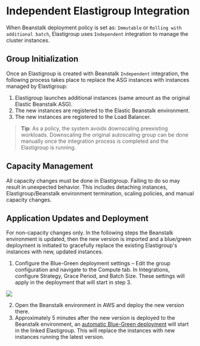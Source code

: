 # Independent Elastigroup Integration

When Beanstalk deployment policy is set as: `Immutable` or `Rolling with additional batch`, Elastigroup uses `Independent` integration to manage the cluster instances.

## Group Initialization

Once an Elastigroup is created with Beanstalk `Independent` integration, the following process takes place to replace the ASG instances with instances managed by Elastigroup:

1. Elastigroup launches additional instances (same amount as the original Elastic Beanstalk ASG).
2. The new instances are registered to the Elastic Beanstalk environment.
3. The new instances are registered to the Load Balancer.

> **Tip**: As a policy, the system avoids downscaling preexisting workloads. Downscaling the original autoscaling group can be done manually once the integration process is completed and the Elastigroup is running.

## Capacity Management

All capacity changes must be done in Elastigroup. Failing to do so may result in unexpected behavior. This includes detaching instances, Elastigroup/Beanstalk environment termination, scaling policies, and manual capacity changes.

## Application Updates and Deployment

For non-capacity changes only. In the following steps the Beanstalk environment is updated, then the new version is imported and a blue/green deployment is initiated to gracefully replace the existing Elastigroup's instances with new, updated instances.

1. Configure the Blue-Green deployment settings – Edit the group configuration and navigate to the Compute tab. In Integrations, configure Strategy, Grace Period, and Batch Size. These settings will apply in the deployment that will start in step 3.

<img src="/elastigroup/_media/independent-elastigroup-integration_1.png" />

2. Open the Beanstalk environment in AWS and deploy the new version there.
3. Approximately 5 minutes after the new version is deployed to the Beanstalk environment, an [automatic Blue-Green deployment](elastigroup/tutorials/elastigroup-actions-menu/deploy-or-roll-elastigroup) will start in the linked Elastigroup. This will replace the instances with new instances running the latest version.
